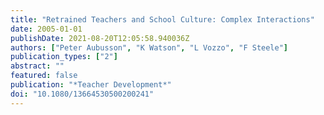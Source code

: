 ```yaml
---
title: "Retrained Teachers and School Culture: Complex Interactions"
date: 2005-01-01
publishDate: 2021-08-20T12:05:58.940036Z
authors: ["Peter Aubusson", "K Watson", "L Vozzo", "F Steele"]
publication_types: ["2"]
abstract: ""
featured: false
publication: "*Teacher Development*"
doi: "10.1080/13664530500200241"
---
```


